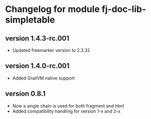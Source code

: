 # Changelog for module fj-doc-lib-simpletable

## version 1.4.3-rc.001
* Updated freemarker version to 2.3.32

## version 1.4.0-rc.001
* Added GrallVM native support

## version 0.8.1
* Now a single chain is used for both fragment and html
* Added compatibility handling for version 1-x and 2-x
